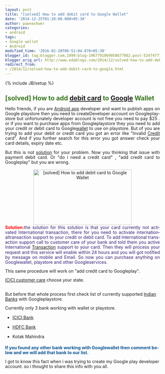 ```yaml
---
layout: post
title: "[solved] How to add debit card to Google Wallet"
date: '2014-12-25T01:20:00.000+05:30'
author: pawneshwer
categories:
- android
tags:
- Google wallet
- Android
modified_time: '2016-02-20T06:51:04.876+05:30'
blogger_id: tag:blogger.com,1999:blog-1967791069058877982.post-524747770781382892
blogger_orig_url: http://www.edablogs.com/2014/12/solved-how-to-add-debit-card-to-google.html
redirect_from:
- /2014/12/solved-how-to-add-debit-card-to-google.html
---
```


{% include JB/setup %}

<div dir="ltr" style="text-align: left;"><div style="clear: both; text-align: center;"></div><h2 style="line-height: 115%; margin-bottom: 0.35cm; text-align: left;"><span style="color: #38761d;"><span lang="en-US">[solved] How to add <a href="http://en.wikipedia.org/wiki/Debit_card" rel="wikipedia" target="_blank" title="Debit card">debit card</a> to <a href="http://www.google.com/" rel="homepage" target="_blank" title="Google">Google</a> Wallet</span></span></h2><div style="line-height: 115%; margin-bottom: 0.35cm; text-align: justify;"><span lang="en-US">Hello friends, if you are <a href="http://code.google.com/android/" rel="homepage" target="_blank" title="Android">Android app</a> developer and want to publish apps on </span><span lang="en-US">Google</span><span lang="en-US"> playstore then you need to </span><span lang="en-US">create</span><span lang="en-US">Developer account on </span><span lang="en-US">Google</span><span lang="en-US">playstore but unfortunately developer account is not free you need to pay $25 . or if you want to purchase apps from </span><span lang="en-US">Google</span><span lang="en-US">playstore they you need to add your credit or debit card to </span><span lang="en-US">Google</span><span lang="en-US"><a href="http://en.wikipedia.org/wiki/Wallet" rel="wikipedia" target="_blank" title="Wallet">wallet</a> to use on playstore. But of you are trying to add your debit or credit card you got an error like "Invalid <a href="http://en.wikipedia.org/wiki/Credit_card" rel="wikipedia" target="_blank" title="Credit card">Credit</a> card". And if you further search for this error you got answer check your card details, expiry date etc.</span></div><div style="line-height: 115%; margin-bottom: 0.35cm; text-align: justify;"><span lang="en-US">But this is not <a href="http://en.wikipedia.org/wiki/Solution" rel="wikipedia" target="_blank" title="Solution">solution</a> for your problem. Now you thinking that issue with payment debit card. Or "do i need a credit card" , "add credit card to </span><span lang="en-US">Google</span><span lang="en-US">play" but you are wrong.</span><br /><br /><div style="clear: both; text-align: center;"><a href="http://www.trickspapa.com/wp-content/uploads/2014/12/Google-Wallet-Card1.png" style="margin-left: 1em; margin-right: 1em;"><img alt="[solved] How to add debit card to Google Wallet" border="0" src="http://www.trickspapa.com/wp-content/uploads/2014/12/Google-Wallet-Card1.png" height="180" title="[solved] How to add debit card to Google Wallet" width="320" /></a></div><span lang="en-US"><span style="color: red;"><b>Solution:</b></span><span style="color: #351c75;">the solution for this solution is that your card currently not activated International transaction, there for you need to activate </span></span><span style="color: #351c75;"><span lang="en-US">international</span><span lang="en-US">transaction support to your credit or debit card. To add International transaction support call to customer care of your bank and told them you active International <a href="http://en.wikipedia.org/wiki/Financial_transaction" rel="wikipedia" target="_blank" title="Financial transaction">Transaction</a> support to your card. Then they will process your request and this service will enable within 24 hours and you will got notified by message on mobile and Email. So now you can purchase anything on </span><span lang="en-US">Google</span><span lang="en-US">wallet, playstore and other </span><span lang="en-US">Google</span><span lang="en-US">services.</span></span></div><div style="line-height: 115%; margin-bottom: 0.35cm;"><span lang="en-US">This same procedure will work on "add credit card to </span><span lang="en-US">Google</span><span lang="en-US">play".</span></div><div lang="en-US" style="line-height: 115%; margin-bottom: 0.35cm;"><a href="http://www.icicibank.com/customer-care.page" target="_blank">ICICI customer care</a> choose your state.<br /><br /></div><div style="line-height: 115%; margin-bottom: 0.35cm;"><span lang="en-US">But before that whole process first check list of currently supported <a href="http://en.wikipedia.org/wiki/Banking_in_India" rel="wikipedia" target="_blank" title="Banking in India">Indian Banks</a> with </span><span lang="en-US">Google</span><span lang="en-US">playstore.</span></div><div style="line-height: 115%; margin-bottom: 0.35cm;"><span lang="en-US">Currently only 3 bank working with wallet or playstore.</span></div><ul style="text-align: left;"><li><span lang="en-US"><a href="http://www.icicibank.com/" rel="homepage" target="_blank" title="ICICI Bank">ICICI Bank</a></span></li></ul><ul style="text-align: left;"><li><span lang="en-US"><a href="http://www.hdfcbank.com/" rel="homepage" target="_blank" title="HDFC Bank">HDFC Bank</a></span></li></ul><ul style="text-align: left;"><li><span lang="en-US">Kotak Mahindra</span></li></ul><h4 style="line-height: 115%; margin-bottom: 0.35cm; text-align: left;"><span style="color: #0b5394;"><span lang="en-US">If you found any other bank working with </span><span lang="en-US">Google</span></span><span lang="en-US"><span style="color: #0b5394;">wallet then comment below and we will add that bank to our list.</span>&nbsp;</span></h4><div style="line-height: 115%; margin-bottom: 0.35cm;"><span lang="en-US">I got to know this fact when i was trying to create my Google play developer account. so i thought to share this info with you all.</span></div></div>